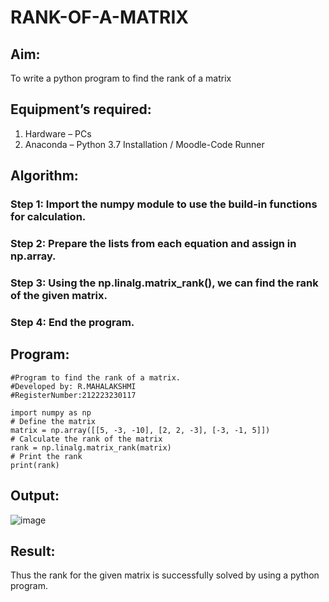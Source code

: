 # RANK-OF-A-MATRIX
## Aim:
To write a python program to find the rank of a matrix
## Equipment’s required:
1. 	Hardware – PCs
2. 	Anaconda – Python 3.7 Installation / Moodle-Code Runner
## Algorithm:
### Step 1: Import the numpy module to use the build-in functions for calculation.
### Step 2: Prepare the lists from each equation and assign in np.array.
### Step 3: Using the np.linalg.matrix_rank(), we can find the rank of the given matrix.
### Step 4: End the program.
## Program:
```
#Program to find the rank of a matrix.
#Developed by: R.MAHALAKSHMI
#RegisterNumber:212223230117

import numpy as np
# Define the matrix
matrix = np.array([[5, -3, -10], [2, 2, -3], [-3, -1, 5]])
# Calculate the rank of the matrix
rank = np.linalg.matrix_rank(matrix)
# Print the rank
print(rank)
```
## Output:
![image](https://github.com/Maharavi2006/RANK-OF-A-MATRIX/assets/154535981/0232c437-ba13-40d2-a865-83ef8214d995)
## Result:
Thus the rank for the given matrix is successfully solved by  using a python program.


